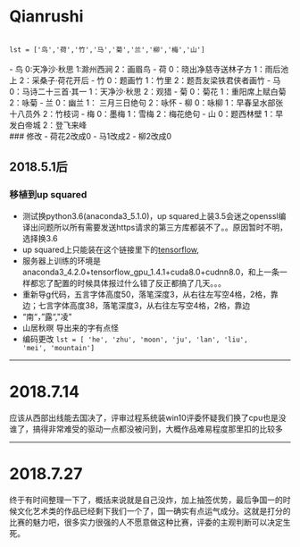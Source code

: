# Qianrushi
<code>
lst = ['鸟','荷','竹','马','菊','兰','柳','梅','山']
</code><br>
- 鸟 0:天净沙·秋思 1:滁州西涧 2：画眉鸟
- 荷 0：晓出净慈寺送林子方 1：雨后池上 2：采桑子·荷花开后
- 竹 0：题画竹 1：竹里 2：题吾友梁铁君侠者画竹
- 马 0：马诗二十三首·其一 1：天净沙·秋思 2：观猎
- 菊 0：菊花 1：重阳席上赋白菊 2：咏菊
- 兰 0：幽兰 1： 三月三日绝句 2：咏怀
- 柳 0：咏柳 1：早春呈水部张十八员外 2：竹枝词
- 梅 0：墨梅 1：雪梅 2：梅花绝句
- 山 0：题西林壁 1：早发白帝城 2：登飞来峰</br>
### 修改
- 荷花2改成0
- 马1改成2
- 柳2改成0

## 2018.5.1后
### 移植到up squared

 

- 测试换python3.6(anaconda3_5.1.0)，up squared上装3.5会迷之openssl编译出问题所以所有需要发送https请求的第三方库都装不了。。原因暂时不明，选择换3.6
- up squared上只能装在这个链接里下的[tensorflow](https://github.com/fo40225/tensorflow-windows-wheel/tree/master/1.6.0/py36/CPU/sse2),
- 服务器上训练的环境是anaconda3\_4.2.0+tensorflow\_gpu_1.4.1+cuda8.0+cudnn8.0，和上一条一样都忘了配置的时候具体报过什么错了反正都搞了几天。。。
- 重新导g代码，五言字体高度50，落笔深度3，从右往左写空4格，2格，靠边；七言字体高度38，落笔深度3，从右往左写空4格，2格，靠边
- “南“，”露“,"凌"
- 山居秋暝 导出来的字有点怪
- 编码更改
<code>lst = [ 'he', 'zhu', 'moon', 'ju', 'lan', 'liu', 'mei', 'mountain']</code>

----------
# 2018.7.14 #
应该从西部出线能去国决了，评审过程系统装win10评委怀疑我们换了cpu也是没谁了，搞得非常难受的驱动一点都没被问到，大概作品难易程度那里扣的比较多

----------
# 2018.7.27 #
终于有时间整理一下了，概括来说就是自己没炸，加上抽签优势，最后争国一的时候文化艺术类的作品已经剩下我们一个了，国一确实有点运气成分。这就是打分的比赛的魅力吧，很多实力很强的人不愿意做这种比赛，评委的主观判断可以决定生死。